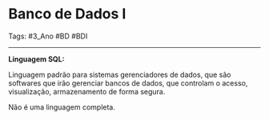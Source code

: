 # Banco de Dados I

Tags: #3_Ano #BD #BDI 

---

**Linguagem SQL:**

Linguagem padrão para sistemas gerenciadores de dados, que são softwares que irão gerenciar bancos de dados, que controlam o acesso, visualização, armazenamento de forma segura.

Não é uma linguagem completa.
